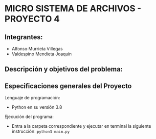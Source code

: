 # MICRO SISTEMA DE ARCHIVOS - PROYECTO 4

## Integrantes:

- Alfonso Murrieta Villegas
- Valdespino Mendieta Joaquín

## Descripción y objetivos del problema:





## Especificaciones generales del Proyecto

Lenguaje de programación: 
- Python en su versión 3.8

Ejecución del programa:
- Entra a la carpeta correspondiente y ejecutar en terminal la siguiente instrucción:
``` python3 main.py ``` 


